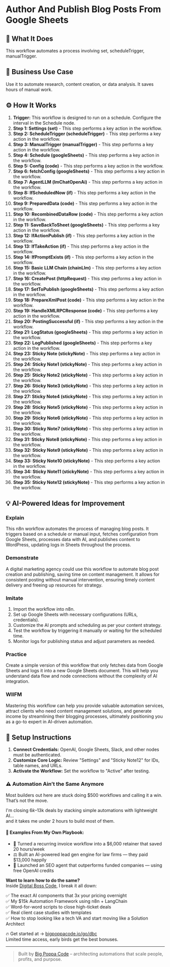 # Author And Publish Blog Posts From Google Sheets

## 🚀 What It Does
This workflow automates a process involving set, scheduleTrigger, manualTrigger.

## 💼 Business Use Case
Use it to automate research, content creation, or data analysis. It saves hours of manual work.

## ⚙️ How It Works
1.  **Trigger:** This workflow is designed to run on a schedule. Configure the interval in the Schedule node.
2. **Step 1: Settings (set)** - This step performs a key action in the workflow.
3. **Step 2: ScheduleTrigger (scheduleTrigger)** - This step performs a key action in the workflow.
4. **Step 3: ManualTrigger (manualTrigger)** - This step performs a key action in the workflow.
5. **Step 4: Schedule (googleSheets)** - This step performs a key action in the workflow.
6. **Step 5: Config (code)** - This step performs a key action in the workflow.
7. **Step 6: fetchConfig (googleSheets)** - This step performs a key action in the workflow.
8. **Step 7: AgentLLM (lmChatOpenAi)** - This step performs a key action in the workflow.
9. **Step 8: IfScheduledNow (if)** - This step performs a key action in the workflow.
10. **Step 9: PreparedData (code)** - This step performs a key action in the workflow.
11. **Step 10: RecombinedDataRow (code)** - This step performs a key action in the workflow.
12. **Step 11: SaveBackToSheet (googleSheets)** - This step performs a key action in the workflow.
13. **Step 12: IfActionPublish (if)** - This step performs a key action in the workflow.
14. **Step 13: IfTakeAction (if)** - This step performs a key action in the workflow.
15. **Step 14: IfPromptExists (if)** - This step performs a key action in the workflow.
16. **Step 15: Basic LLM Chain (chainLlm)** - This step performs a key action in the workflow.
17. **Step 16: CreatePost (httpRequest)** - This step performs a key action in the workflow.
18. **Step 17: SetToPublish (googleSheets)** - This step performs a key action in the workflow.
19. **Step 18: PrepareXmlPost (code)** - This step performs a key action in the workflow.
20. **Step 19: HandleXMLRPCResponse (code)** - This step performs a key action in the workflow.
21. **Step 20: PostingSuccessful (if)** - This step performs a key action in the workflow.
22. **Step 21: LogStatus (googleSheets)** - This step performs a key action in the workflow.
23. **Step 22: LogPublished (googleSheets)** - This step performs a key action in the workflow.
24. **Step 23: Sticky Note (stickyNote)** - This step performs a key action in the workflow.
25. **Step 24: Sticky Note1 (stickyNote)** - This step performs a key action in the workflow.
26. **Step 25: Sticky Note2 (stickyNote)** - This step performs a key action in the workflow.
27. **Step 26: Sticky Note3 (stickyNote)** - This step performs a key action in the workflow.
28. **Step 27: Sticky Note4 (stickyNote)** - This step performs a key action in the workflow.
29. **Step 28: Sticky Note5 (stickyNote)** - This step performs a key action in the workflow.
30. **Step 29: Sticky Note6 (stickyNote)** - This step performs a key action in the workflow.
31. **Step 30: Sticky Note7 (stickyNote)** - This step performs a key action in the workflow.
32. **Step 31: Sticky Note8 (stickyNote)** - This step performs a key action in the workflow.
33. **Step 32: Sticky Note9 (stickyNote)** - This step performs a key action in the workflow.
34. **Step 33: Sticky Note10 (stickyNote)** - This step performs a key action in the workflow.
35. **Step 34: Sticky Note11 (stickyNote)** - This step performs a key action in the workflow.
36. **Step 35: Sticky Note12 (stickyNote)** - This step performs a key action in the workflow.

## 💡 AI-Powered Ideas for Improvement
### Explain
This n8n workflow automates the process of managing blog posts. It triggers based on a schedule or manual input, fetches configuration from Google Sheets, processes data with AI, and publishes content to WordPress, updating logs in Sheets throughout the process.

### Demonstrate
A digital marketing agency could use this workflow to automate blog post creation and publishing, saving time on content management. It allows for consistent posting without manual intervention, ensuring timely content delivery and freeing up resources for strategy.

### Imitate
1. Import the workflow into n8n.
2. Set up Google Sheets with necessary configurations (URLs, credentials).
3. Customize the AI prompts and scheduling as per your content strategy.
4. Test the workflow by triggering it manually or waiting for the scheduled time.
5. Monitor logs for publishing status and adjust parameters as needed.

### Practice
Create a simple version of this workflow that only fetches data from Google Sheets and logs it into a new Google Sheets document. This will help you understand data flow and node connections without the complexity of AI integration.

### WIIFM
Mastering this workflow can help you provide valuable automation services, attract clients who need content management solutions, and generate income by streamlining their blogging processes, ultimately positioning you as a go-to expert in AI-driven automation.

## 🔧 Setup Instructions
1. **Connect Credentials:** OpenAI, Google Sheets, Slack, and other nodes must be authenticated.
2. **Customize Core Logic:** Review "Settings" and "Sticky Note12" for IDs, table names, and URLs.
3. **Activate the Workflow:** Set the workflow to "Active" after testing.

### ⚠️ Automation Ain’t the Same Anymore

Most builders out here are stuck doing $500 workflows and calling it a win.  
That’s not the move.  

I'm closing $6k–$13k deals by stacking simple automations with lightweight AI...  
and it takes me under 2 hours to build most of them.

#### 🧠 Examples From My Own Playbook:
- 🔁 Turned a recurring invoice workflow into a $6,000 retainer that saved 20 hours/week  
- ⚖️ Built an AI-powered lead gen engine for law firms — they paid $13,000 happily  
- 🚀 Launched an SEO agent that outperforms funded companies — using free OpenAI credits  

**Want to learn how to do the same?**  
Inside [Digital Boss Code](https://bigpoppacode.io/go/dbc), I break it all down:

✅ The exact AI components that 3x your pricing overnight  
✅ My $15k Automation Framework using n8n + LangChain  
✅ Word-for-word scripts to close high-ticket deals  
✅ Real client case studies with templates  
✅ How to stop looking like a tech VA and start moving like a Solution Architect  

🔥 Get started at → [bigpoppacode.io/go/dbc](https://bigpoppacode.io/go/dbc)  
Limited time access, early birds get the best bonuses.

---
> Built by [Big Poppa Code](https://bigpoppacode.io) – architecting automations that scale people, profits, and purpose.
